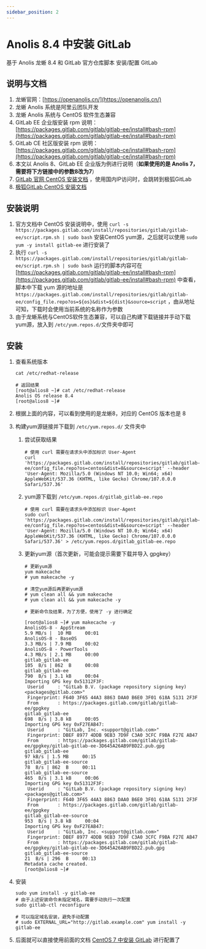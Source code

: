 ```yaml
---
sidebar_position: 2
---
```


# Anolis 8.4 中安装 GitLab

基于 Anolis 龙蜥 8.4 和 GitLab 官方仓库脚本 安装/配置 GitLab

## 说明与文档

1. 龙蜥官网：[https://openanolis.cn/](https://openanolis.cn/)
2. 龙蜥 Anolis 系统是阿里云团队开发
3. 龙蜥 Anolis 系统与 CentOS 软件生态兼容
4. GitLab EE 企业版安装 rpm
   说明：[https://packages.gitlab.com/gitlab/gitlab-ee/install#bash-rpm](https://packages.gitlab.com/gitlab/gitlab-ee/install#bash-rpm)
5. GitLab CE 社区版安装 rpm
   说明：[https://packages.gitlab.com/gitlab/gitlab-ce/install#bash-rpm](https://packages.gitlab.com/gitlab/gitlab-ce/install#bash-rpm)
6. 本文以 Anolis 8、GitLab EE 企业版为例进行说明（**如果使用的是 Anolis 7，需要将下方链接中的参数8改为7**）
7. [GitLab 官网 CentOS 安装文档](https://about.gitlab.com/install/#centos-7)
   ，使用国内IP访问时，会跳转到极狐GitLab
8. [极狐GitLab CentOS 安装文档](https://gitlab.cn/install/#centos-7)

## 安装说明

1. 官方文档中 CentOS 安装说明中，使用 `curl
   -s https://packages.gitlab.com/install/repositories/gitlab/gitlab-ee/script.rpm.sh | sudo bash` 安装CentOS
   yum源，之后就可以使用 `sudo yum -y install gitlab-ee` 进行安装了
2. 执行 `curl -s https://packages.gitlab.com/install/repositories/gitlab/gitlab-ee/script.rpm.sh | sudo bash`
   运行的脚本内容可在 [https://packages.gitlab.com/gitlab/gitlab-ee/install#bash-rpm](https://packages.gitlab.com/gitlab/gitlab-ee/install#bash-rpm)
   中查看，脚本中下载 yum
   源的地址是 `https://packages.gitlab.com/install/repositories/gitlab/gitlab-ee/config_file.repo?os=${os}&dist=${dist}&source=script`
   ，由从地址可知，下载时会使用当前系统的名称作为参数
3. 由于龙蜥系统与CentOS软件生态兼容，可以自己构建下载链接并手动下载yum源，放入到 `/etc/yum.repos.d/`文件夹中即可

## 安装

1. 查看系统版本

   ```shell
   cat /etc/redhat-release
   ```

   ```shell
   # 返回结果
   [root@alios8 ~]# cat /etc/redhat-release 
   Anolis OS release 8.4
   [root@alios8 ~]# 
   ```

2. 根据上面的内容，可以看到使用的是龙蜥8，对应的 CentOS 版本也是 8

3. 构建yum源链接并下载到 `/etc/yum.repos.d/` 文件夹中
    1. 尝试获取结果

        ```shell
        # 使用 curl 需要在请求头中添加标识 User-Agent
        curl 'https://packages.gitlab.com/install/repositories/gitlab/gitlab-ee/config_file.repo?os=centos&dist=8&source=script' --header 'User-Agent: Mozilla/5.0 (Windows NT 10.0; Win64; x64) AppleWebKit/537.36 (KHTML, like Gecko) Chrome/107.0.0.0 Safari/537.36'
        ```

    2. yum源下载到 `/etc/yum.repos.d/gitlab_gitlab-ee.repo`

         ```shell
         # 使用 curl 需要在请求头中添加标识 User-Agent
         sudo curl 'https://packages.gitlab.com/install/repositories/gitlab/gitlab-ee/config_file.repo?os=centos&dist=8&source=script' --header 'User-Agent: Mozilla/5.0 (Windows NT 10.0; Win64; x64) AppleWebKit/537.36 (KHTML, like Gecko) Chrome/107.0.0.0 Safari/537.36' > /etc/yum.repos.d/gitlab_gitlab-ee.repo
         ```

    3. 更新yum源（首次更新，可能会提示需要下载并导入 gpgkey）

        ```shell
        # 更新yum源
        yum makecache
        # yum makecache -y
        
        # 清空yum源后再更新yum源
        # yum clean all && yum makecache
        # yum clean all && yum makecache -y
        ```

        ```shell
        # 更新命令及结果，为了方便，使用了 -y 进行确定
        
        [root@alios8 ~]# yum makecache -y
        AnolisOS-8 - AppStream                                                                                                     5.9 MB/s |  10 MB     00:01    
        AnolisOS-8 - BaseOS                                                                                                        3.3 MB/s | 7.9 MB     00:02    
        AnolisOS-8 - PowerTools                                                                                                    4.3 MB/s | 2.1 MB     00:00    
        gitlab_gitlab-ee                                                                                                           105  B/s | 862  B     00:08    
        gitlab_gitlab-ee                                                                                                           790  B/s | 3.1 kB     00:04    
        Importing GPG key 0x51312F3F:
         Userid     : "GitLab B.V. (package repository signing key) <packages@gitlab.com>"
         Fingerprint: F640 3F65 44A3 8863 DAA0 B6E0 3F01 618A 5131 2F3F
         From       : https://packages.gitlab.com/gitlab/gitlab-ee/gpgkey
        gitlab_gitlab-ee                                                                                                           698  B/s | 3.8 kB     00:05    
        Importing GPG key 0xF27EAB47:
         Userid     : "GitLab, Inc. <support@gitlab.com>"
         Fingerprint: DBEF 8977 4DDB 9EB3 7D9F C3A0 3CFC F9BA F27E AB47
         From       : https://packages.gitlab.com/gitlab/gitlab-ee/gpgkey/gitlab-gitlab-ee-3D645A26AB9FBD22.pub.gpg
        gitlab_gitlab-ee                                                                                                            97 kB/s | 1.5 MB     00:15    
        gitlab_gitlab-ee-source                                                                                                     78  B/s | 862  B     00:11    
        gitlab_gitlab-ee-source                                                                                                    465  B/s | 3.1 kB     00:06    
        Importing GPG key 0x51312F3F:
         Userid     : "GitLab B.V. (package repository signing key) <packages@gitlab.com>"
         Fingerprint: F640 3F65 44A3 8863 DAA0 B6E0 3F01 618A 5131 2F3F
         From       : https://packages.gitlab.com/gitlab/gitlab-ee/gpgkey
        gitlab_gitlab-ee-source                                                                                                    953  B/s | 3.8 kB     00:04    
        Importing GPG key 0xF27EAB47:
         Userid     : "GitLab, Inc. <support@gitlab.com>"
         Fingerprint: DBEF 8977 4DDB 9EB3 7D9F C3A0 3CFC F9BA F27E AB47
         From       : https://packages.gitlab.com/gitlab/gitlab-ee/gpgkey/gitlab-gitlab-ee-3D645A26AB9FBD22.pub.gpg
        gitlab_gitlab-ee-source                                                                                                     21  B/s | 296  B     00:13    
        Metadata cache created.
        [root@alios8 ~]# 
        ```

4. 安装

    ```shell
    sudo yum install -y gitlab-ee
    # 由于上述安装命令未指定域名，需要手动执行一次配置
    sudo gitlab-ctl reconfigure
    
    # 可以指定域名安装，避免手动配置
    # sudo EXTERNAL_URL="http://gitlab.example.com" yum install -y gitlab-ee
    ```

5. 后面就可以直接使用前面的文档 [CentOS 7 中安装 GitLab](/docs/gitlab/centos-7.9-install.md) 进行配置了
